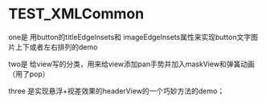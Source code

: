 # TEST_XMLCommon

one是 用button的titleEdgeInsets和 imageEdgeInsets属性来实现button文字图片上下或者左右排列的demo

two是 给view写的分类，用来给view添加pan手势并加入maskView和弹簧动画（用了pop）   

three 是实现悬浮+视差效果的headerView的一个巧妙方法的demo；
